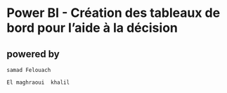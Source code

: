 # Power BI - Création des tableaux de bord pour l’aide à la décision

## powered by 
```
samad Felouach 
```
```
El maghraoui  khalil
```
